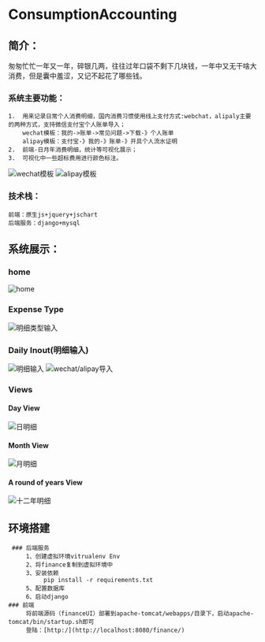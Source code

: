 # ConsumptionAccounting
## 简介：
  匆匆忙忙一年又一年，碎银几两，往往过年口袋不剩下几块钱，一年中又无干啥大消费，但是囊中羞涩，又记不起花了哪些钱。
  ### 系统主要功能：
    1.  用来记录日常个人消费明细，国内消费习惯使用线上支付方式:webchat，alipaly主要的两种方式，支持微信支付宝个人账单导入；
        wechat模板：我的->账单->常见问题->下载-》个人账单
        alipay模板：支付宝-》我的-》账单-》开具个人流水证明
    2.  前端-日月年消费明细，统计等可视化展示；
    3.  可视化中一些超标费用进行颜色标注。
![wechat模板](https://github.com/singebogo/ConsumptionAccounting/blob/master/imgs/wechat.png) 
![alipay模板](https://github.com/singebogo/ConsumptionAccounting/blob/master/imgs/alipay.png) 

  ### 技术栈：
    前端：原生js+jquery+jschart
    后端服务：django+mysql
    
 ## 系统展示：
### home
![home](https://github.com/singebogo/ConsumptionAccounting/blob/master/imgs/home.jpg) 
### Expense Type
![明细类型输入](https://github.com/singebogo/ConsumptionAccounting/blob/master/imgs/inout%20expenses%20type.png)
### Daily Inout(明细输入)
![明细输入](https://github.com/singebogo/ConsumptionAccounting/blob/master/imgs/Daily%20Inout.png)
![wechat/alipay导入](https://github.com/singebogo/ConsumptionAccounting/blob/master/imgs/import.png)
### Views
  #### Day View
![日明细](https://github.com/singebogo/ConsumptionAccounting/blob/master/imgs/day%20view.png)
  #### Month View
![月明细](https://github.com/singebogo/ConsumptionAccounting/blob/master/imgs/month%20view.png)
  #### A round of years View 
![十二年明细](https://github.com/singebogo/ConsumptionAccounting/blob/master/imgs/A%20round%20of%20years%20View%20.png)              
  ## 环境搭建
     ### 后端服务
         1、创建虚拟环境vitrualenv Env
         2、将finance复制到虚拟环境中
         3、安装依赖
              pip install -r requirements.txt
         5、配置数据库
         6、启动django
    ### 前端
         将前端源码（financeUI）部署到apache-tomcat/webapps/目录下，启动apache-tomcat/bin/startup.sh即可
         登陆：[http:/](http://localhost:8080/finance/)
